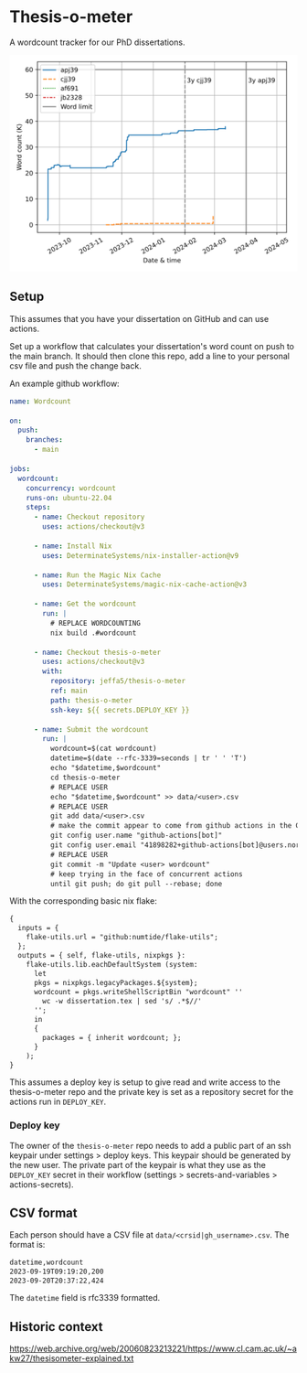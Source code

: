# Thesis-o-meter

A wordcount tracker for our PhD dissertations.

![Word count progress](./plot.svg)

## Setup

This assumes that you have your dissertation on GitHub and can use actions.

Set up a workflow that calculates your dissertation's word count on push to the main branch.
It should then clone this repo, add a line to your personal csv file and push the change back.

An example github workflow:

```yaml
name: Wordcount

on:
  push:
    branches:
      - main

jobs:
  wordcount:
    concurrency: wordcount
    runs-on: ubuntu-22.04
    steps:
      - name: Checkout repository
        uses: actions/checkout@v3

      - name: Install Nix
        uses: DeterminateSystems/nix-installer-action@v9

      - name: Run the Magic Nix Cache
        uses: DeterminateSystems/magic-nix-cache-action@v3

      - name: Get the wordcount
        run: |
          # REPLACE WORDCOUNTING
          nix build .#wordcount

      - name: Checkout thesis-o-meter
        uses: actions/checkout@v3
        with:
          repository: jeffa5/thesis-o-meter
          ref: main
          path: thesis-o-meter
          ssh-key: ${{ secrets.DEPLOY_KEY }}

      - name: Submit the wordcount
        run: |
          wordcount=$(cat wordcount)
          datetime=$(date --rfc-3339=seconds | tr ' ' 'T')
          echo "$datetime,$wordcount"
          cd thesis-o-meter
          # REPLACE USER
          echo "$datetime,$wordcount" >> data/<user>.csv
          # REPLACE USER
          git add data/<user>.csv
          # make the commit appear to come from github actions in the GitHub UI
          git config user.name "github-actions[bot]"
          git config user.email "41898282+github-actions[bot]@users.noreply.github.com"
          # REPLACE USER
          git commit -m "Update <user> wordcount"
          # keep trying in the face of concurrent actions
          until git push; do git pull --rebase; done
```

With the corresponding basic nix flake:
```
{
  inputs = {
    flake-utils.url = "github:numtide/flake-utils";
  };
  outputs = { self, flake-utils, nixpkgs }:
    flake-utils.lib.eachDefaultSystem (system:
      let
      pkgs = nixpkgs.legacyPackages.${system};
      wordcount = pkgs.writeShellScriptBin "wordcount" ''
        wc -w dissertation.tex | sed 's/ .*$//'
      '';
      in
      {
        packages = { inherit wordcount; };
      }
    );
}
```

This assumes a deploy key is setup to give read and write access to the thesis-o-meter repo and the private key is set as a repository secret for the actions run in `DEPLOY_KEY`.

### Deploy key

The owner of the `thesis-o-meter` repo needs to add a public part of an ssh keypair under settings > deploy keys.
This keypair should be generated by the new user.
The private part of the keypair is what they use as the `DEPLOY_KEY` secret in their workflow (settings > secrets-and-variables > actions-secrets).

## CSV format

Each person should have a CSV file at `data/<crsid|gh_username>.csv`.
The format is:

```csv
datetime,wordcount
2023-09-19T09:19:20,200
2023-09-20T20:37:22,424
```

The `datetime` field is rfc3339 formatted.

## Historic context

https://web.archive.org/web/20060823213221/https://www.cl.cam.ac.uk/~akw27/thesisometer-explained.txt
